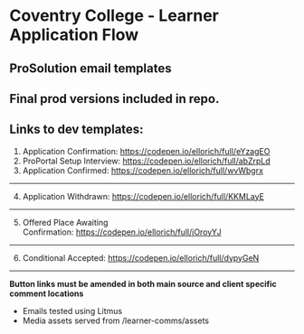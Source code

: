 
# Coventry College - Learner Application Flow
## ProSolution email templates

**Final prod versions included in repo.**
---
## Links to dev templates:
1. Application Confirmation: https://codepen.io/ellorich/full/eYzagEO
2. ProPortal Setup Interview: https://codepen.io/ellorich/full/abZrpLd
3. Application Confirmed: https://codepen.io/ellorich/full/wvWbgrx
---
4. Application Withdrawn: https://codepen.io/ellorich/full/KKMLayE
---
5. Offered Place Awaiting Confirmation: https://codepen.io/ellorich/full/jOroyYJ
---
6. Conditional Accepted: https://codepen.io/ellorich/full/dypyGeN

---
**Button links must be amended in both main source and client specific comment locations**
- Emails tested using Litmus
- Media assets served from /learner-comms/assets
